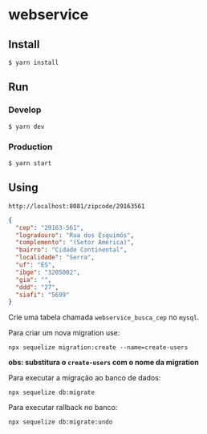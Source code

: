 # webservice

## Install
```
$ yarn install
```

## Run
### Develop
```
$ yarn dev
```

### Production
```
$ yarn start
```

## Using

```shell
http://localhost:8081/zipcode/29163561
```
```json
{
  "cep": "29163-561",
  "logradouro": "Rua dos Esquimós",
  "complemento": "(Setor América)",
  "bairro": "Cidade Continental",
  "localidade": "Serra",
  "uf": "ES",
  "ibge": "3205002",
  "gia": "",
  "ddd": "27",
  "siafi": "5699"
}
```

Crie uma tabela chamada `webservice_busca_cep` no `mysql`.

Para criar um nova migration use: 
```
npx sequelize migration:create --name=create-users
```
**obs: substitura o `create-users` com o nome da migration**

Para executar a migração ao banco de dados:
```
npx sequelize db:migrate
```

Para executar rallback no banco:
```
npx sequelize db:migrate:undo
```
